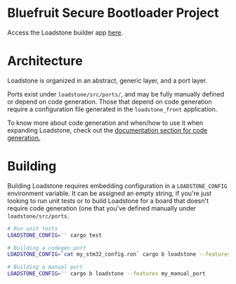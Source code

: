 # Bluefruit Secure Bootloader Project

Access the Loadstone builder app
[here](https://absw.github.io/loadstone/loadstone_front/published_app).

# Architecture

Loadstone is organized in an abstract, generic layer, and a port layer.

Ports exist under `loadstone/src/ports/`, and may be fully manually defined or
depend on code generation. Those that depend on code generation require a
configuration file generated in the `loadstone_front` application.

To know more about code generation and when/how to use it when expanding
Loadstone, check out the [documentation section for code
generation.](./documentation/codegen.md)

# Building

Building Loadstone requires embedding configuration in a `LOADSTONE_CONFIG`
environment variable. It can be assigned an empty string, if you're just looking
to run unit tests or to build Loadstone for a board that doesn't require code
generation (one that you've defined manually under `loadstone/src/ports`.

```bash
# Run unit tests
LOADSTONE_CONFIG='' cargo test

# Building a codegen port
LOADSTONE_CONFIG=`cat my_stm32_config.ron` cargo b loadstone --features stm32f412

# Building a manual port
LOADSTONE_CONFIG='' cargo b loadstone --features my_manual_port
```
